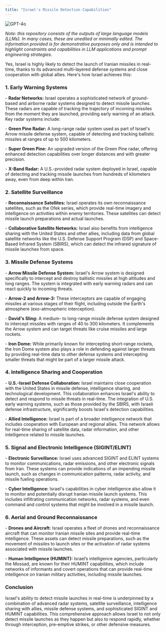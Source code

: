 ```yaml
---
title: "Israel's Missile Detection Capabilities"
---
```

![GPT-4o](https://img.shields.io/badge/GPT--4o-3333FF?style=for-the-badge&logo=openai&logoColor=white)



*Note: this repository consists of the outputs of large language models (LLMs). In many cases, these are unedited or minimally edited. The information provided is for demonstrative purposes only and is intended to highlight constraints and capabilities in LLM applications and prompt engineering strategies.*




Yes, Israel is highly likely to detect the launch of Iranian missiles in real-time, thanks to its advanced multi-layered defense systems and close cooperation with global allies. Here's how Israel achieves this:

### 1. **Early Warning Systems**

\- **Radar Networks:** Israel operates a sophisticated network of ground-based and airborne radar systems designed to detect missile launches. These radars are capable of tracking the trajectory of incoming missiles from the moment they are launched, providing early warning of an attack. Key radar systems include:

\- **Green Pine Radar:** A long-range radar system used as part of Israel's Arrow missile defense system, capable of detecting and tracking ballistic missiles at ranges of up to 500 kilometers.

\- **Super Green Pine:** An upgraded version of the Green Pine radar, offering enhanced detection capabilities over longer distances and with greater precision.

\- **X-Band Radar:** A U.S.-provided radar system deployed in Israel, capable of detecting and tracking missile launches from hundreds of kilometers away, even from deep within Iran.

### 2. **Satellite Surveillance**

\- **Reconnaissance Satellites:** Israel operates its own reconnaissance satellites, such as the Ofek series, which provide real-time imagery and intelligence on activities within enemy territories. These satellites can detect missile launch preparations and actual launches.

\- **Collaborative Satellite Networks:** Israel also benefits from intelligence sharing with the United States and other allies, including data from global satellite networks like the U.S. Defense Support Program (DSP) and Space-Based Infrared System (SBIRS), which can detect the infrared signature of missile launches from space.

### 3. **Missile Defense Systems**

\- **Arrow Missile Defense System:** Israel's Arrow system is designed specifically to intercept and destroy ballistic missiles at high altitudes and long ranges. The system is integrated with early warning radars and can react quickly to incoming threats.

\- **Arrow-2 and Arrow-3:** These interceptors are capable of engaging missiles at various stages of their flight, including outside the Earth's atmosphere (exo-atmospheric interception).

\- **David's Sling:** A medium- to long-range missile defense system designed to intercept missiles with ranges of 40 to 300 kilometers. It complements the Arrow system and can target threats like cruise missiles and large rockets.

\- **Iron Dome:** While primarily known for intercepting short-range rockets, the Iron Dome system also plays a role in defending against larger threats by providing real-time data to other defense systems and intercepting smaller threats that might be part of a larger missile attack.

### 4. **Intelligence Sharing and Cooperation**

\- **U.S.-Israel Defense Collaboration:** Israel maintains close cooperation with the United States in missile defense, intelligence sharing, and technological development. This collaboration enhances Israel's ability to detect and respond to missile threats in real-time. The integration of U.S. early warning systems, such as those provided by the SBIRS, with Israeli defense infrastructure, significantly boosts Israel's detection capabilities.

\- **Allied Intelligence:** Israel is part of a broader intelligence network that includes cooperation with European and regional allies. This network allows for real-time sharing of satellite data, radar information, and other intelligence related to missile launches.

### 5. **Signal and Electronic Intelligence (SIGINT/ELINT)**

\- **Electronic Surveillance:** Israel uses advanced SIGINT and ELINT systems to monitor communications, radar emissions, and other electronic signals from Iran. These systems can provide indications of an impending missile launch, such as changes in communication patterns, radar activity, and missile fueling operations.

\- **Cyber Intelligence:** Israel's capabilities in cyber intelligence also allow it to monitor and potentially disrupt Iranian missile launch systems. This includes infiltrating communication networks, radar systems, and even command and control systems that might be involved in a missile launch.

### 6. **Aerial and Ground Reconnaissance**

\- **Drones and Aircraft:** Israel operates a fleet of drones and reconnaissance aircraft that can monitor Iranian missile sites and provide real-time intelligence. These assets can detect missile preparations, such as the movement of missiles to launch sites or the activation of radar systems associated with missile launches.

\- **Human Intelligence (HUMINT):** Israel’s intelligence agencies, particularly the Mossad, are known for their HUMINT capabilities, which include networks of informants and covert operations that can provide real-time intelligence on Iranian military activities, including missile launches.

### Conclusion

Israel's ability to detect missile launches in real-time is underpinned by a combination of advanced radar systems, satellite surveillance, intelligence sharing with allies, missile defense systems, and sophisticated SIGINT and HUMINT capabilities. This comprehensive approach allows Israel to not only detect missile launches as they happen but also to respond rapidly, whether through interception, pre-emptive strikes, or other defensive measures.